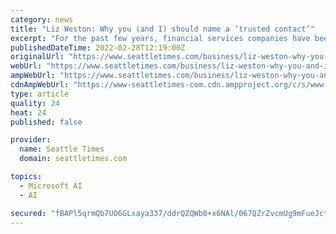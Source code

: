 ```yaml
---
category: news
title: "Liz Weston: Why you (and I) should name a ‘trusted contact’"
excerpt: "For the past few years, financial services companies have been bugging ... Trusted contacts are a great idea for older people experiencing cognitive decline, I thought, but that’s not me."
publishedDateTime: 2022-02-28T12:19:00Z
originalUrl: "https://www.seattletimes.com/business/liz-weston-why-you-and-i-should-name-a-trusted-contact/"
webUrl: "https://www.seattletimes.com/business/liz-weston-why-you-and-i-should-name-a-trusted-contact/"
ampWebUrl: "https://www.seattletimes.com/business/liz-weston-why-you-and-i-should-name-a-trusted-contact/?amp=1"
cdnAmpWebUrl: "https://www-seattletimes-com.cdn.ampproject.org/c/s/www.seattletimes.com/business/liz-weston-why-you-and-i-should-name-a-trusted-contact/?amp=1"
type: article
quality: 24
heat: 24
published: false

provider:
  name: Seattle Times
  domain: seattletimes.com

topics:
  - Microsoft AI
  - AI

secured: "fBAPl5qrmQb7UO6GLxaya337/ddrQZQWb8+x6NAl/067QZrZvcmUg9mFueJctVZACa+QUhsd9771SXEnQ0pTnZpXlsLqTHcg8OzOwx2OFkeHXPVCay4n6uz2ykqXSHUo6xfeIOn/OMmvPpIQzCBj8wbo8Xx+HBntBVq7D2QwdHEssyI4MJXESEFpuU5MQWCz45jypSDMtxqQEiJ2wrky1VnFULM5uncB6q/Mum83TeO4FBcKQsu0TUypp2Kcd/3d5UviZ7jlHGmP9PF3VLEYd/bArL7P3ded643rucw/0Gir3Is4Bw+pnl3r7ifx/PGoI1pF+JJ31oJD/iiQyLOJ+GRcU8lqDmq7MRrkHRQD7cM=;UPdXLHRYk1d3SP711ZcPKg=="
---
```


